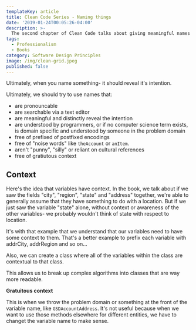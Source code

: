 ```yaml
---
templateKey: article
title: Clean Code Series - Naming things
date: '2019-01-24T00:05:26-04:00'
description: >-
  The second chapter of Clean Code talks about giving meaningful names
tags: 
  - Professionalism
  - Books
category: Software Design Principles
image: /img/clean-grid.jpeg
published: false
---
```


Ultimately, when you name something- it should reveal it's intention.

Ultimately, we should try to use names that:

- are pronouncable
- are searchable via a text editor
- are meaningful and distinctly reveal the intention
- are understood by programmers, or if no computer science term exists, is domain specific and understood by someone in the problem domain
- free of prefixed of postfixed encodings
- free of "noise words" like `theAccount` or `anItem`.
- aren't "punny", "silly" or reliant on cultural references
- free of gratiutous context

## Context

Here's the idea that variables have context. In the book, we talk about if we saw the fields "city", "region", "state" and "address" together, we're able to generally assume that they have something to do with a location. But if we just saw the variable "state" alone, without context or awareness of the other variables- we probably wouldn't think of state with respect to location.

It's with that example that we understand that our variables need to have some context to them. That's a better example to prefix each variable with addrCity, addrRegion and so on...

Also, we can create a class where all of the variables within the class are contextual to that class.

This allows us to break up complex algorithms into classes that are way more readable.

**Gratuitous context** 

This is when we throw the problem domain or something at the front of the variable name, like `GSDAccountAddress`. It's not useful because when we want to use those methods elsewhere for different entities, we have to changet the variable name to make sense.